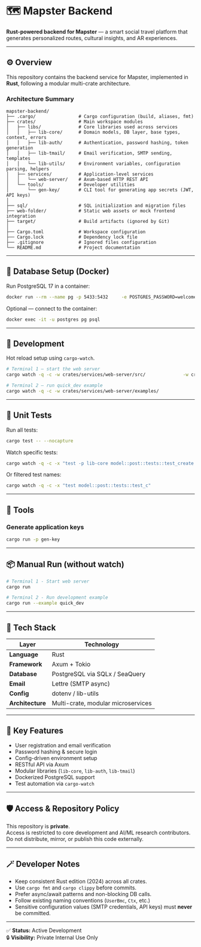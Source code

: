 # 🗺️ Mapster Backend

**Rust-powered backend for Mapster** — a smart social travel platform that generates personalized routes, cultural insights, and AR experiences.

---

## ⚙️ Overview

This repository contains the backend service for Mapster, implemented in **Rust**, following a modular multi-crate architecture.

### Architecture Summary

```
mapster-backend/
├── .cargo/                # Cargo configuration (build, aliases, fmt)
├── crates/                # Main workspace modules
│   ├── libs/              # Core libraries used across services
│   │   ├── lib-core/      # Domain models, DB layer, base types, context, errors
│   │   ├── lib-auth/      # Authentication, password hashing, token generation
│   │   ├── lib-tmail/     # Email verification, SMTP sending, templates
│   │   └── lib-utils/     # Environment variables, configuration parsing, helpers
│   ├── services/          # Application-level services
│   │   └── web-server/    # Axum-based HTTP REST API
│   └── tools/             # Developer utilities
│       └── gen-key/       # CLI tool for generating app secrets (JWT, API keys)
│
├── sql/                   # SQL initialization and migration files
├── web-folder/            # Static web assets or mock frontend integration
├── target/                # Build artifacts (ignored by Git)
│
├── Cargo.toml             # Workspace configuration
├── Cargo.lock             # Dependency lock file
├── .gitignore             # Ignored files configuration
└── README.md              # Project documentation
```

---

## 🐘 Database Setup (Docker)

Run PostgreSQL 17 in a container:

```sh
docker run --rm --name pg -p 5433:5432     -e POSTGRES_PASSWORD=welcome     postgres:17
```

Optional — connect to the container:

```sh
docker exec -it -u postgres pg psql
```

---

## 🚀 Development

Hot reload setup using `cargo-watch`.

```sh
# Terminal 1 — start the web server
cargo watch -q -c -w crates/services/web-server/src/              -w crates/libs/ -w .cargo/              -x "run -p web-server"

# Terminal 2 — run quick_dev example
cargo watch -q -c -w crates/services/web-server/examples/              -x "run -p web-server --example quick_dev"
```

---

## 🧪 Unit Tests

Run all tests:

```sh
cargo test -- --nocapture
```

Watch specific tests:

```sh
cargo watch -q -c -x "test -p lib-core model::post::tests::test_create -- --nocapture"
```

Or filtered test names:

```sh
cargo watch -q -c -x "test model::post::tests::test_c"
```

---

## 🧰 Tools

### Generate application keys

```sh
cargo run -p gen-key
```

---

## 📦 Manual Run (without watch)

```sh
# Terminal 1 - Start web server
cargo run

# Terminal 2 - Run development example
cargo run --example quick_dev
```

---

## 🧠 Tech Stack

| Layer | Technology |
|-------|-------------|
| **Language** | Rust |
| **Framework** | Axum + Tokio |
| **Database** | PostgreSQL via SQLx / SeaQuery |
| **Email** | Lettre (SMTP async) |
| **Config** | dotenv / lib-utils |
| **Architecture** | Multi-crate, modular microservices |

---

## 🧩 Key Features

- User registration and email verification  
- Password hashing & secure login  
- Config-driven environment setup  
- RESTful API via Axum  
- Modular libraries (`lib-core`, `lib-auth`, `lib-tmail`)  
- Dockerized PostgreSQL support  
- Test automation via `cargo-watch`  

---

## 🛡️ Access & Repository Policy

This repository is **private**.  
Access is restricted to core development and AI/ML research contributors.  
Do not distribute, mirror, or publish this code externally.

---

## 🪄 Developer Notes

- Keep consistent Rust edition (2024) across all crates.  
- Use `cargo fmt` and `cargo clippy` before commits.  
- Prefer async/await patterns and non-blocking DB calls.  
- Follow existing naming conventions (`UserBmc`, `Ctx`, etc.)  
- Sensitive configuration values (SMTP credentials, API keys) must **never** be committed.

---

✅ **Status:** Active Development  
🔒 **Visibility:** Private Internal Use Only  
